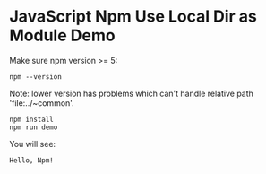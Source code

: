 JavaScript Npm Use Local Dir as Module Demo
============================================

Make sure npm version >= 5:

```
npm --version
```

Note: lower version has problems which can't handle relative path 'file:../~common'.

```
npm install
npm run demo
```

You will see:

```
Hello, Npm!
```

